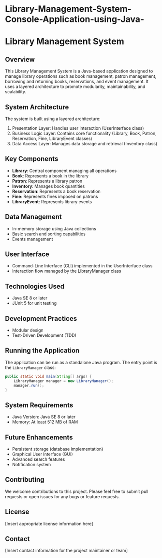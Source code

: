 ﻿# Library-Management-System-Console-Application-using-Java-
 # Library Management System

## Overview
This Library Management System is a Java-based application designed to manage library operations such as book management, patron management, borrowing and returning books, reservations, and event management. It uses a layered architecture to promote modularity, maintainability, and scalability.

## System Architecture
The system is built using a layered architecture:
1. Presentation Layer: Handles user interaction (UserInterface class)
2. Business Logic Layer: Contains core functionality (Library, Book, Patron, Reservation, Fine, LibraryEvent classes)
3. Data Access Layer: Manages data storage and retrieval (Inventory class)

## Key Components
- **Library**: Central component managing all operations
- **Book**: Represents a book in the library
- **Patron**: Represents a library patron
- **Inventory**: Manages book quantities
- **Reservation**: Represents a book reservation
- **Fine**: Represents fines imposed on patrons
- **LibraryEvent**: Represents library events

## Data Management
- In-memory storage using Java collections
- Basic search and sorting capabilities
- Events management

## User Interface
- Command-Line Interface (CLI) implemented in the UserInterface class
- Interaction flow managed by the LibraryManager class

## Technologies Used
- Java SE 8 or later
- JUnit 5 for unit testing

## Development Practices
- Modular design
- Test-Driven Development (TDD)

## Running the Application
The application can be run as a standalone Java program. The entry point is the `LibraryManager` class:

```java
public static void main(String[] args) {
    LibraryManager manager = new LibraryManager();
    manager.run();
}
```

## System Requirements
- Java Version: Java SE 8 or later
- Memory: At least 512 MB of RAM

## Future Enhancements
- Persistent storage (database implementation)
- Graphical User Interface (GUI)
- Advanced search features
- Notification system

## Contributing
We welcome contributions to this project. Please feel free to submit pull requests or open issues for any bugs or feature requests.

## License
[Insert appropriate license information here]

## Contact
[Insert contact information for the project maintainer or team]
